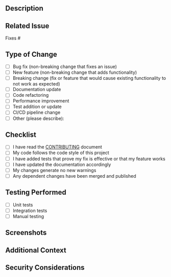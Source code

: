 ## Description
<!-- Provide a brief summary of the changes in this pull request -->

## Related Issue
<!-- Link to the issue this PR addresses using the syntax: Fixes #123 -->
Fixes #

## Type of Change
<!-- Check the relevant option by putting an x in the brackets -->
- [ ] Bug fix (non-breaking change that fixes an issue)
- [ ] New feature (non-breaking change that adds functionality)
- [ ] Breaking change (fix or feature that would cause existing functionality to not work as expected)
- [ ] Documentation update
- [ ] Code refactoring
- [ ] Performance improvement
- [ ] Test addition or update
- [ ] CI/CD pipeline change
- [ ] Other (please describe):

## Checklist
<!-- Check all applicable items by putting an x in the brackets -->
- [ ] I have read the [CONTRIBUTING](../CONTRIBUTING.md) document
- [ ] My code follows the code style of this project
- [ ] I have added tests that prove my fix is effective or that my feature works
- [ ] I have updated the documentation accordingly
- [ ] My changes generate no new warnings
- [ ] Any dependent changes have been merged and published

## Testing Performed
<!-- Describe the testing you have performed -->
- [ ] Unit tests
- [ ] Integration tests
- [ ] Manual testing

## Screenshots
<!-- If applicable, add screenshots to help explain your changes -->

## Additional Context
<!-- Add any other context about the PR here -->

## Security Considerations
<!-- If applicable, describe any security implications of your changes -->
